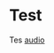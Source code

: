 # Test
Tes
<a href="https://firebasestorage.googleapis.com/v0/b/chatproject-168db.appspot.com/o/AEVideoToAudio1681111497499.mp3?alt=media&token=0b75df41-c843-4089-a48f-474d00fa3ebe">audio</a>
